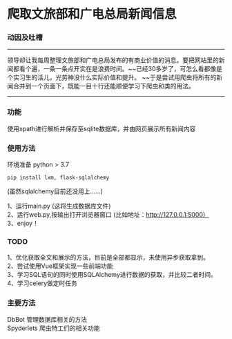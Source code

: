 # 爬取文旅部和广电总局新闻信息
### 动因及吐槽

---


领导却让我每周整理文旅部和广电总局发布的有商业价值的消息。要把网站里的新闻都看个遍，一条一条点开实在是浪费时间。~~已经30多岁了，可怎么看都像是个实习生的活儿，光劳神没什么实际价值和提升。 ~~于是尝试用爬虫将所有的新闻合并到一个页面下，既能一目十行还能顺便学习下爬虫和类的用法。

---

### 功能

使用xpath进行解析并保存至sqlite数据库，并由网页展示所有新闻内容
### 使用方法
环境准备 python > 3.7  

```
pip install lxm, flask-sqlalchemy 
```

(虽然sqlalchemy目前还没用上……)

1、运行main.py  \(这将生成数据库文件)  
2、运行web.py,按输出打开浏览器窗口   \(比如地址：http://127.0.0.1:5000）  
3、enjoy！
### TODO
1、优化获取全文和展示的方法，目前是全部都显示，未使用异步获取拿到。  
2、尝试使用Vue框架实现一些前端功能  
3、学习SQL语句的同时使用SQLAlchemy进行数据的获取，并比较二者时间。  
4、学习celery做定时任务
### 主要方法
DbBot 管理数据库相关的方法\
Spyderlets 爬虫特工们的相关功能



